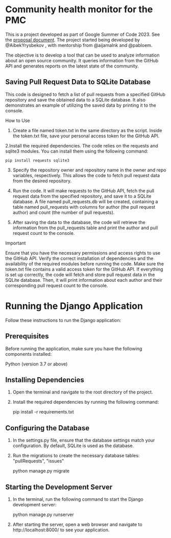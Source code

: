 # Community health monitor for the PMC

This is a project developed as part of Google Summer of Code 2023. See the [proposal document](https://docs.google.com/document/d/1v6JCx5QWhod5Z1Q3S6CfRCDeWqkNR6RUeiQ25-vUR6w/edit?usp=sharing). The project started being developed by @AibekYrysbekov , with mentorship from @aijamalnk and @pabloem.

The objective is to develop a tool that can be used to analyze information about an open source community. It queries information from the GitHub API and generates reports on the latest state of the community.


## Saving Pull Request Data to SQLite Database

This code is designed to fetch a list of pull requests from a specified GitHub repository and save the obtained data to a SQLite database. It also demonstrates an example of utilizing the saved data by printing it to the console.

How to Use

1. Create a file named token.txt in the same directory as the script. Inside the token.txt file, save your personal access token for the GitHub API.

2.Install the required dependencies. The code relies on the requests and sqlite3 modules. You can install them using the following command:

    pip install requests sqlite3

3. Specify the repository owner and repository name in the owner and repo variables, respectively. This allows the code to fetch pull request data from the desired repository.

4. Run the code. It will make requests to the GitHub API, fetch the pull request data from the specified repository, and save it to a SQLite database. A file named pull_requests.db will be       created, containing a table named pull_requests with columns for author (the pull request author) and count (the number of pull requests).

5. After saving the data to the database, the code will retrieve the information from the pull_requests table and print the author and pull request count to the console.

Important

  Ensure that you have the necessary permissions and access rights to use the GitHub API.
  Verify the correct installation of dependencies and the availability of the required modules before running the code.
  Make sure the token.txt file contains a valid access token for the GitHub API.
  If everything is set up correctly, the code will fetch and store pull request data in the SQLite database. Then, it will print information about each author and their corresponding pull request count to the console.


 # Running the Django Application
Follow these instructions to run the Django application:

## Prerequisites
Before running the application, make sure you have the following components installed:

Python (version 3.7 or above)

## Installing Dependencies

1. Open the terminal and navigate to the root directory of the project.
2. Install the required dependencies by running the following command:

     pip install -r requirements.txt

## Configuring the Database
1. In the settings.py file, ensure that the database settings match your configuration. By default, SQLite is used as the database.
2. Run the migrations to create the necessary database tables:
  "pullRequests", "issues"

     python manage.py migrate

## Starting the Development Server
1. In the terminal, run the following command to start the Django development server:

     python manage.py runserver

3. After starting the server, open a web browser and navigate to http://localhost:8000/ to see your application.


